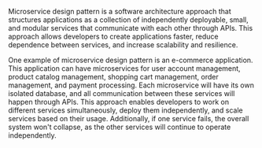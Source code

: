 

Microservice design pattern is a software architecture approach that structures applications as a collection of independently deployable, small, and modular services that communicate with each other through APIs. This approach allows developers to create applications faster, reduce dependence between services, and increase scalability and resilience.

One example of microservice design pattern is an e-commerce application. This application can have microservices for user account management, product catalog management, shopping cart management, order management, and payment processing. Each microservice will have its own isolated database, and all communication between these services will happen through APIs. This approach enables developers to work on different services simultaneously, deploy them independently, and scale services based on their usage. Additionally, if one service fails, the overall system won't collapse, as the other services will continue to operate independently.